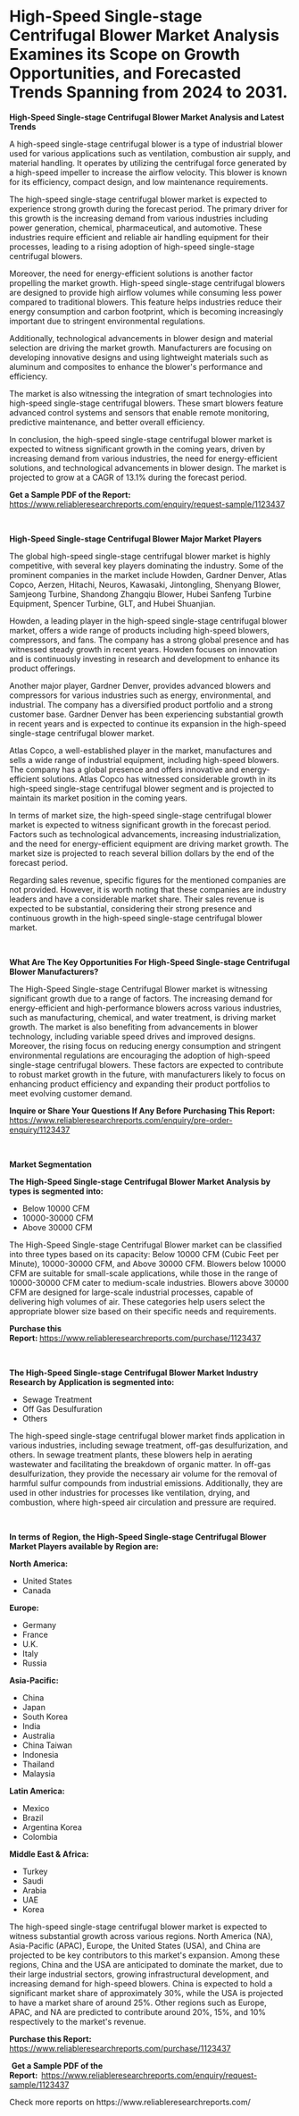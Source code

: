 <p><h1>High-Speed Single-stage Centrifugal Blower Market Analysis Examines its Scope on Growth Opportunities, and Forecasted Trends Spanning from 2024 to 2031.</h1></p><p><strong>High-Speed Single-stage Centrifugal Blower Market Analysis and Latest Trends</strong></p>
<p><p>A high-speed single-stage centrifugal blower is a type of industrial blower used for various applications such as ventilation, combustion air supply, and material handling. It operates by utilizing the centrifugal force generated by a high-speed impeller to increase the airflow velocity. This blower is known for its efficiency, compact design, and low maintenance requirements.</p><p>The high-speed single-stage centrifugal blower market is expected to experience strong growth during the forecast period. The primary driver for this growth is the increasing demand from various industries including power generation, chemical, pharmaceutical, and automotive. These industries require efficient and reliable air handling equipment for their processes, leading to a rising adoption of high-speed single-stage centrifugal blowers.</p><p>Moreover, the need for energy-efficient solutions is another factor propelling the market growth. High-speed single-stage centrifugal blowers are designed to provide high airflow volumes while consuming less power compared to traditional blowers. This feature helps industries reduce their energy consumption and carbon footprint, which is becoming increasingly important due to stringent environmental regulations.</p><p>Additionally, technological advancements in blower design and material selection are driving the market growth. Manufacturers are focusing on developing innovative designs and using lightweight materials such as aluminum and composites to enhance the blower's performance and efficiency.</p><p>The market is also witnessing the integration of smart technologies into high-speed single-stage centrifugal blowers. These smart blowers feature advanced control systems and sensors that enable remote monitoring, predictive maintenance, and better overall efficiency.</p><p>In conclusion, the high-speed single-stage centrifugal blower market is expected to witness significant growth in the coming years, driven by increasing demand from various industries, the need for energy-efficient solutions, and technological advancements in blower design. The market is projected to grow at a CAGR of 13.1% during the forecast period.</p></p>
<p><strong>Get a Sample PDF of the Report:&nbsp;</strong> <a href="https://www.reliableresearchreports.com/enquiry/request-sample/1123437">https://www.reliableresearchreports.com/enquiry/request-sample/1123437</a></p>
<p>&nbsp;</p>
<p><strong>High-Speed Single-stage Centrifugal Blower Major Market Players</strong></p>
<p><p>The global high-speed single-stage centrifugal blower market is highly competitive, with several key players dominating the industry. Some of the prominent companies in the market include Howden, Gardner Denver, Atlas Copco, Aerzen, Hitachi, Neuros, Kawasaki, Jintongling, Shenyang Blower, Samjeong Turbine, Shandong Zhangqiu Blower, Hubei Sanfeng Turbine Equipment, Spencer Turbine, GLT, and Hubei Shuanjian.</p><p>Howden, a leading player in the high-speed single-stage centrifugal blower market, offers a wide range of products including high-speed blowers, compressors, and fans. The company has a strong global presence and has witnessed steady growth in recent years. Howden focuses on innovation and is continuously investing in research and development to enhance its product offerings.</p><p>Another major player, Gardner Denver, provides advanced blowers and compressors for various industries such as energy, environmental, and industrial. The company has a diversified product portfolio and a strong customer base. Gardner Denver has been experiencing substantial growth in recent years and is expected to continue its expansion in the high-speed single-stage centrifugal blower market.</p><p>Atlas Copco, a well-established player in the market, manufactures and sells a wide range of industrial equipment, including high-speed blowers. The company has a global presence and offers innovative and energy-efficient solutions. Atlas Copco has witnessed considerable growth in its high-speed single-stage centrifugal blower segment and is projected to maintain its market position in the coming years.</p><p>In terms of market size, the high-speed single-stage centrifugal blower market is expected to witness significant growth in the forecast period. Factors such as technological advancements, increasing industrialization, and the need for energy-efficient equipment are driving market growth. The market size is projected to reach several billion dollars by the end of the forecast period.</p><p>Regarding sales revenue, specific figures for the mentioned companies are not provided. However, it is worth noting that these companies are industry leaders and have a considerable market share. Their sales revenue is expected to be substantial, considering their strong presence and continuous growth in the high-speed single-stage centrifugal blower market.</p></p>
<p>&nbsp;</p>
<p><strong>What Are The Key Opportunities For High-Speed Single-stage Centrifugal Blower Manufacturers?</strong></p>
<p><p>The High-Speed Single-stage Centrifugal Blower market is witnessing significant growth due to a range of factors. The increasing demand for energy-efficient and high-performance blowers across various industries, such as manufacturing, chemical, and water treatment, is driving market growth. The market is also benefiting from advancements in blower technology, including variable speed drives and improved designs. Moreover, the rising focus on reducing energy consumption and stringent environmental regulations are encouraging the adoption of high-speed single-stage centrifugal blowers. These factors are expected to contribute to robust market growth in the future, with manufacturers likely to focus on enhancing product efficiency and expanding their product portfolios to meet evolving customer demand.</p></p>
<p><strong>Inquire or Share Your Questions If Any Before Purchasing This Report:</strong> <a href="https://www.reliableresearchreports.com/enquiry/pre-order-enquiry/1123437">https://www.reliableresearchreports.com/enquiry/pre-order-enquiry/1123437</a></p>
<p>&nbsp;</p>
<p><strong>Market Segmentation</strong></p>
<p><strong>The High-Speed Single-stage Centrifugal Blower Market Analysis by types is segmented into:</strong></p>
<p><ul><li>Below 10000 CFM</li><li>10000-30000 CFM</li><li>Above 30000 CFM</li></ul></p>
<p><p>The High-Speed Single-stage Centrifugal Blower market can be classified into three types based on its capacity: Below 10000 CFM (Cubic Feet per Minute), 10000-30000 CFM, and Above 30000 CFM. Blowers below 10000 CFM are suitable for small-scale applications, while those in the range of 10000-30000 CFM cater to medium-scale industries. Blowers above 30000 CFM are designed for large-scale industrial processes, capable of delivering high volumes of air. These categories help users select the appropriate blower size based on their specific needs and requirements.</p></p>
<p><strong>Purchase this Report:&nbsp;</strong><a href="https://www.reliableresearchreports.com/purchase/1123437">https://www.reliableresearchreports.com/purchase/1123437</a></p>
<p>&nbsp;</p>
<p><strong>The High-Speed Single-stage Centrifugal Blower Market Industry Research by Application is segmented into:</strong></p>
<p><ul><li>Sewage Treatment</li><li>Off Gas Desulfuration</li><li>Others</li></ul></p>
<p><p>The high-speed single-stage centrifugal blower market finds application in various industries, including sewage treatment, off-gas desulfurization, and others. In sewage treatment plants, these blowers help in aerating wastewater and facilitating the breakdown of organic matter. In off-gas desulfurization, they provide the necessary air volume for the removal of harmful sulfur compounds from industrial emissions. Additionally, they are used in other industries for processes like ventilation, drying, and combustion, where high-speed air circulation and pressure are required.</p></p>
<p>&nbsp;</p>
<p><strong>In terms of Region, the High-Speed Single-stage Centrifugal Blower Market Players available by Region are:</strong></p>
<p>
    <p> <strong> North America: </strong>
        <ul>
            <li>United States</li>
            <li>Canada</li>
        </ul>
        </p> 
    <p> <strong> Europe: </strong>
        <ul>
            <li>Germany</li>
            <li>France</li>
            <li>U.K.</li>
            <li>Italy</li>
            <li>Russia</li>
        </ul>
        </p> 
    <p> <strong> Asia-Pacific: </strong>
        <ul>
            <li>China</li>
            <li>Japan</li>
            <li>South Korea</li>
            <li>India</li>
            <li>Australia</li>
            <li>China Taiwan</li>
            <li>Indonesia</li>
            <li>Thailand</li>
            <li>Malaysia</li>
        </ul>
        </p> 
    <p> <strong> Latin America: </strong>
        <ul>
            <li>Mexico</li>
            <li>Brazil</li>
            <li>Argentina Korea</li>
            <li>Colombia</li>
        </ul>
        </p> 
    <p> <strong> Middle East & Africa: </strong>
        <ul>
            <li>Turkey</li>
            <li>Saudi</li>
            <li>Arabia</li>
            <li>UAE</li>
            <li>Korea</li>
        </ul>
    </p>
    </p>
<p><p>The high-speed single-stage centrifugal blower market is expected to witness substantial growth across various regions. North America (NA), Asia-Pacific (APAC), Europe, the United States (USA), and China are projected to be key contributors to this market's expansion. Among these regions, China and the USA are anticipated to dominate the market, due to their large industrial sectors, growing infrastructural development, and increasing demand for high-speed blowers. China is expected to hold a significant market share of approximately 30%, while the USA is projected to have a market share of around 25%. Other regions such as Europe, APAC, and NA are predicted to contribute around 20%, 15%, and 10% respectively to the market's revenue.</p></p>
<p><strong>Purchase this Report: </strong><a href="https://www.reliableresearchreports.com/purchase/1123437">https://www.reliableresearchreports.com/purchase/1123437</a></p>
<p>&nbsp;<strong>Get a Sample PDF of the Report:&nbsp;&nbsp;</strong><a href="https://www.reliableresearchreports.com/enquiry/request-sample/1123437">https://www.reliableresearchreports.com/enquiry/request-sample/1123437</a></p>
<p><strong></strong></p>
<p>Check more reports on https://www.reliableresearchreports.com/</p>